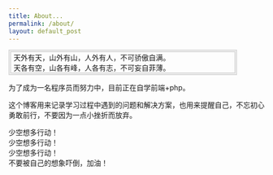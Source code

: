 ```yaml
---
title: About...
permalink: /about/
layout: default_post
---
```

<p id='jz'>
天外有天，山外有山，人外有人，不可骄傲自满。
<br />
天各有空，山各有峰，人各有志，不可妄自菲薄。
</p>

为了成为一名程序员而努力中，目前正在自学前端+php。

这个博客用来记录学习过程中遇到的问题和解决方案，也用来提醒自己，不忘初心勇敢前行，不要因为一点小挫折而放弃。

少空想多行动！
<br />
少空想多行动！
<br />
少空想多行动！
<br />
不要被自己的想象吓倒，加油！



<style>
a{color: #FFF;}
a:hover{color: #f0f0f0;}
.footer a{color: #800000;}
#jz{
	border: 5px double #D8D8D8;
	width: 435px;
	padding-left: 5px;
}
</style>


